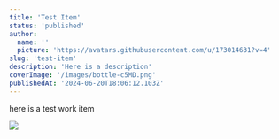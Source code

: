 ```yaml
---
title: 'Test Item'
status: 'published'
author:
  name: ''
  picture: 'https://avatars.githubusercontent.com/u/173014631?v=4'
slug: 'test-item'
description: 'Here is a description'
coverImage: '/images/bottle-c5MD.png'
publishedAt: '2024-06-20T18:06:12.103Z'
---
```


here is a test work item

![](/images/aphanos-M1Mj.jpg)